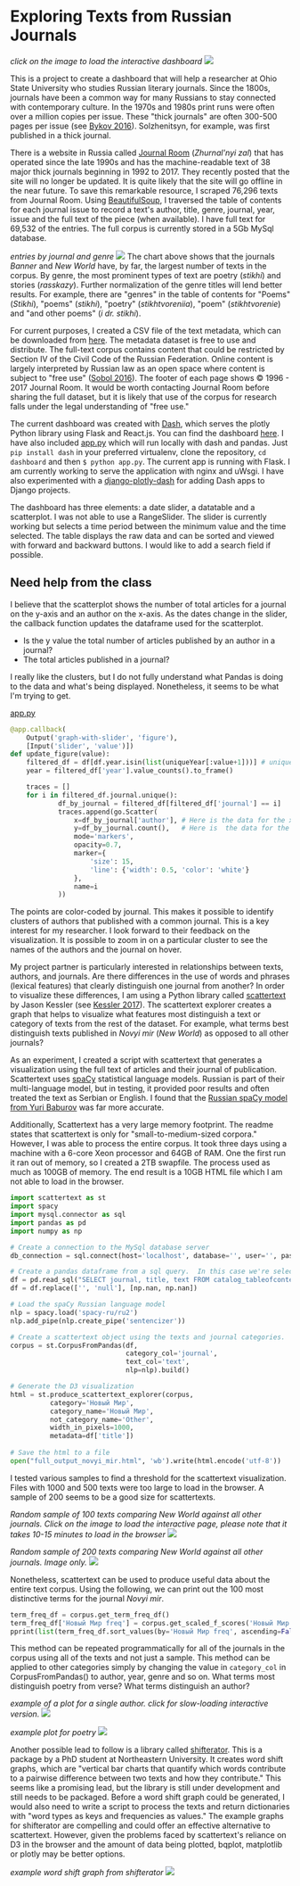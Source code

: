# Exploring Texts from Russian Journals

*click on the image to load the interactive dashboard*
[![](https://github.com/apjanco/dashboard/raw/master/Screen%20Shot%202019-04-11%20at%202.57.13%20PM.png)](http://104.236.220.106:8000/)

This is a project to create a dashboard that will help a researcher at Ohio State University who studies Russian literary journals. Since the 1800s, journals have been a common way for many Russians to stay connected with contemporary culture.  In the 1970s and 1980s print runs were often over a million copies per issue. These "thick journals" are often 300-500 pages per issue (see [Bykov 2016](https://pdfs.semanticscholar.org/9cc6/7dc6af51ef662785251651b8a8aa166d3249.pdf)). Solzhenitsyn, for example, was first published in a thick journal.

There is a website in Russia called [Journal Room](http://magazines.russ.ru/) (*Zhurnal'nyi zal*) that has operated since the late 1990s and has the machine-readable text of 38 major thick journals beginning in 1992 to 2017. They recently posted that the site will no longer be updated. It is quite likely that the site will go offline in the near future. To save this remarkable resource, I scraped 76,296 texts from Journal Room.  Using [BeautifulSoup](https://www.crummy.com/software/BeautifulSoup/bs4/doc/), I traversed the table of contents for each journal issue to record a text's author, title, genre, journal, year, issue and the full text of the piece (when available).  I have full text for 69,532 of the entries.  The full corpus is currently stored in a 5Gb MySql database. 

*entries by journal and genre*
[![](https://github.com/apjanco/dashboard/raw/master/2graphs.gif)](https://github.com/apjanco/zhz-dashboard/raw/master/2graphs.gif)
The chart above shows that the journals *Banner* and *New World* have, by far, the largest number of texts in the corpus.  By genre, the most prominent types of text are poetry (*stikhi*) and stories (*rasskazy*).  Further normalization of the genre titles will lend better results. For example, there are "genres" in the table of contents for "Poems" (*Stikhi*), "poems" (*stikhi*), "poetry" (*stikhtvoreniia*), "poem" (*stikhtvorenie*) and "and other poems" (*i dr. stikhi*).   

For current purposes, I created a CSV file of the text metadata, which can be downloaded from [here](https://haverford.box.com/shared/static/jwp9pd68ffl7tneh9hjob943ikcqg6x4.csv).  The metadata dataset is free to use and distribute.  The full-text corpus contains content that could be restricted by Section IV of the Civil Code of the Russian Federation. Online content is largely interpreted by Russian law as an open space where content is subject to "free use" ([Sobol 2016](https://rm.coe.int/1680783347)). The footer of each page shows © 1996 - 2017 Journal Room. It would be worth contacting Journal Room before sharing the full dataset, but it is likely that use of the corpus for research falls under the legal understanding of "free use."     

The current dashboard was created with [Dash](https://plot.ly), which serves the plotly Python library using Flask and React.js. You can find the dashboard [here](http://104.236.220.106:8000/). I have also included [app.py](https://raw.githubusercontent.com/apjanco/dashboard/master/app.py) which will run locally with dash and pandas.  Just `pip install dash` in your preferred virtualenv, clone the repository, `cd dashboard` and then `$ python app.py`.  The current app is running with Flask. I am currently working to serve the application with nginx and uWsgi.  I have also experimented with a [django-plotly-dash](https://github.com/GibbsConsulting/django-plotly-dash) for adding Dash apps to Django projects.       

The dashboard has three elements: a date slider, a datatable and a scatterplot.  I was not able to use a RangeSlider. The slider is currently working but selects a time period between the minimum value and the time selected.  The table displays the raw data and can be sorted and viewed with forward and backward buttons.  I would like to add a search field if possible.  

## Need help from the class
I believe that the scatterplot shows the number of total articles for a journal on the y-axis and an author on the x-axis. As the dates change in the slider, the callback function updates the dataframe used for the scatterplot.  

* Is the y value the total number of articles published by an author in a journal?  
* The total articles published in a journal?  

I really like the clusters, but I do not fully understand what Pandas is doing to the data and what's being displayed.  Nonetheless, it seems to be what I'm trying to get. 

[app.py](https://raw.githubusercontent.com/apjanco/dashboard/master/app.py)
```python
@app.callback(
    Output('graph-with-slider', 'figure'),
    [Input('slider', 'value')])
def update_figure(value):
    filtered_df = df[df.year.isin(list(uniqueYear[:value+1]))] # uniqueYear is a list of year values, value is an index of that list 
    year = filtered_df['year'].value_counts().to_frame()

    traces = []
    for i in filtered_df.journal.unique():
            df_by_journal = filtered_df[filtered_df['journal'] == i]
            traces.append(go.Scatter(
                x=df_by_journal['author'], # Here is the data for the x axis
                y=df_by_journal.count(),   # Here is  the data for the y axis
                mode='markers',
                opacity=0.7,
                marker={
                    'size': 15,
                    'line': {'width': 0.5, 'color': 'white'}
                },
                name=i
            ))
```

The points are color-coded by journal. This makes it possible to identify clusters of authors that published with a common journal.  This is a key interest for my researcher. I look forward to their feedback on the visualization.  It is possible to zoom in on a particular cluster to see the names of the authors and the journal on hover.   

My project partner is particularly interested in relationships between texts, authors, and journals. Are there differences in the use of words and phrases (lexical features) that clearly distinguish one journal from another?  In order to visualize these differences, I am using a Python library called [scattertext](https://github.com/JasonKessler/scattertext) by Jason Kessler (see [Kessler 2017](https://arxiv.org/pdf/1703.00565.pdf)). The scattertext explorer creates a graph that helps to visualize what features most distinguish a text or category of texts from the rest of the dataset. For example, what terms best distinguish texts published in *Novyi mir* (*New World*) as opposed to all other journals?   

As an experiment, I created a script with scattertext that generates a visualization using the full text of articles and their journal of publication.  Scattertext uses [spaCy](https://spacy.io/modelsa) statistical language models. Russian is part of their multi-language model, but in testing, it provided poor results and often treated the text as Serbian or English. I found that the [Russian spaCy model from Yuri Baburov](https://github.com/buriy/spacy-ru) was far more accurate.  

Additionally, Scattertext has a very large memory footprint. The readme states that scattertext is only for "small-to-medium-sized corpora."  However, I was able to process the entire corpus.  It took three days using a machine with a 6-core Xeon processor and 64GB of RAM. One the first run it ran out of memory, so I created a 2TB swapfile. The process used as much as 100GB of memory.  The end result is a 10GB HTML file which I am not able to load in the browser.         

```python 
import scattertext as st
import spacy
import mysql.connector as sql
import pandas as pd
import numpy as np

# Create a connection to the MySql database server
db_connection = sql.connect(host='localhost', database='', user='', password='')

# Create a pandas dataframe from a sql query.  In this case we're selecting 100 random entries with text
df = pd.read_sql("SELECT journal, title, text FROM catalog_tableofcontents WHERE text NOT LIKE '' ORDER BY RAND() LIMIT 100", con=db_connection)
df = df.replace(['', 'null'], [np.nan, np.nan])

# Load the spaCy Russian language model
nlp = spacy.load('spacy-ru/ru2')
nlp.add_pipe(nlp.create_pipe('sentencizer'))

# Create a scattertext object using the texts and journal categories.
corpus = st.CorpusFromPandas(df,
                             category_col='journal',
                             text_col='text',
                             nlp=nlp).build()

# Generate the D3 visualization
html = st.produce_scattertext_explorer(corpus,
          category='Новый Мир',
          category_name='Новый Мир',
          not_category_name='Other',
          width_in_pixels=1000,
          metadata=df['title'])
          
# Save the html to a file 
open("full_output_novyi_mir.html", 'wb').write(html.encode('utf-8'))
```

I tested various samples to find a threshold for the scattertext visualization.  Files with 1000 and 500 texts were too large to load in the browser.  A sample of 200 seems to be a good size for scattertexts. 

*Random sample of 100 texts comparing New World against all other journals. Click on the image to load the interactive page, please note that it takes 10-15 minutes to load in the browser*
[![](https://github.com/apjanco/dashboard/raw/master/textviz.jpg)](http://htmlpreview.github.io/?https://www.github.com/apjanco/dashboard/raw/master/sample100.html)

*Random sample of 200 texts comparing New World against all other journals. Image only.*
[![](https://github.com/apjanco/dashboard/raw/master/220_nzh.png)](https://github.com/apjanco/dashboard/raw/master/220_nzh.png)

Nonetheless, scattertext can be used to produce useful data about the entire text corpus.  Using the following, we can print out the 100 most distinctive terms for the journal *Novyi mir*.    
```python
term_freq_df = corpus.get_term_freq_df()
term_freq_df['Новый Мир freq'] = corpus.get_scaled_f_scores('Новый Мир')
pprint(list(term_freq_df.sort_values(by='Новый Мир freq', ascending=False).index[:100]))
```
This method can be repeated programmatically for all of the journals in the corpus using all of the texts and not just a sample.  This method can be applied to other categories simply by changing the value in `category_col` in CorpusFromPandas() to author, year, genre and so on.  What terms most distinguish poetry from verse?  What terms distinguish an author?    

*example of a plot for a single author. click for slow-loading interactive version.*
[![](https://github.com/apjanco/dashboard/raw/master/stepanov.png)](http://htmlpreview.github.io/?https://github.com/apjanco/dashboard/raw/master/output_stepanov.html)

*example plot for poetry*
[![](https://github.com/apjanco/dashboard/raw/master/poetry.png)](https://github.com/apjanco/zhz-dashboard/raw/master/poetry.png)

Another possible lead to follow is a library called [shifterator](https://github.com/ryanjgallagher/shifterator).  This is a package by a PhD student at Northeastern University.  It creates word shift graphs, which are "vertical bar charts that quantify which words contribute to a pairwise difference between two texts and how they contribute."  This seems like a promising lead, but the library is still under development and still needs to be packaged. Before a word shift graph could be generated, I would also need to write a script to process the texts and return dictionaries with "word types as keys and frequencies as values." The example graphs for shifterator are compelling and could offer an effective alternative to scattertext.  However, given the problems faced by scattertext's reliance on D3 in the browser and the amount of data being plotted, bqplot, matplotlib or plotly may be better options. 

*example word shift graph from shifterator*
![](https://github.com/ryanjgallagher/shifterator/raw/master/figures/presidential-speeches_smaller.png)

